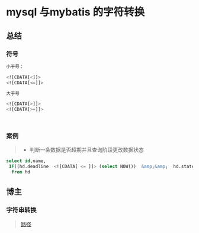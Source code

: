 # mysql 与mybatis 的字符转换

## 总结
### 符号

```sql
小于号：

<![CDATA[<]]>
<![CDATA[<=]]>

大于号

<![CDATA[>]]>
<![CDATA[>=]]>




```

### 案例

> * 判断一条数据是否超期并且查询阶段更改数据状态


```sql
select id,name,
 IF((hd.deadline  <![CDATA[ <= ]]> (select NOW())  &amp;&amp;  hd.state = '1' ),'5',hd.state) state,
  from hd 
```




## 博主

### 字符串转换

> [路径](https://blog.csdn.net/u010452388/article/details/80831083)
